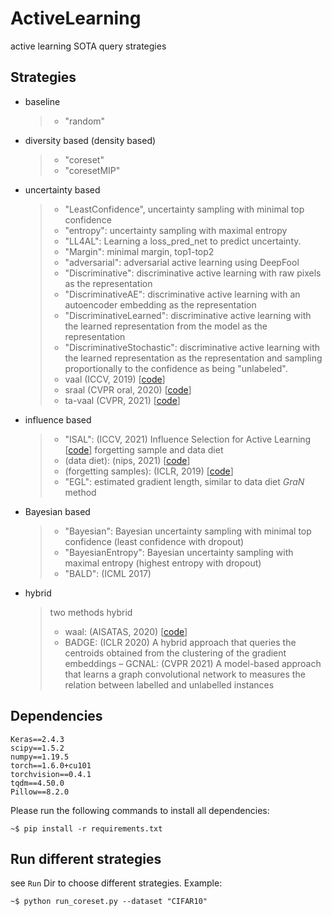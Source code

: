 # ActiveLearning
active learning SOTA query strategies
## Strategies
- baseline
  > - "random"
- diversity based (density based)
  > - "coreset"
  > - "coresetMIP"
- uncertainty based
  > - "LeastConfidence", uncertainty sampling with minimal top confidence
  > - "entropy": uncertainty sampling with maximal entropy
  > - "LL4AL": Learning a loss_pred_net to predict uncertainty.
  > - "Margin": minimal margin, top1-top2
  > - "adversarial": adversarial active learning using DeepFool
  > - "Discriminative": discriminative active learning with raw pixels as the representation
  > - "DiscriminativeAE": discriminative active learning with an autoencoder embedding as the representation
  > - "DiscriminativeLearned": discriminative active learning with the learned representation from the model as the representation
  > - "DiscriminativeStochastic": discriminative active learning with the learned representation as the representation and sampling proportionally to the confidence as being "unlabeled".
  > - vaal (ICCV, 2019) [[code](https://github.com/sinhasam/vaal)]
  > - sraal (CVPR oral, 2020) [[code](https://github.com/Beichen1996/SRAAL)]
  > - ta-vaal (CVPR, 2021) [[code](https://github.com/cubeyoung/TA-VAAL)]
- influence based
  > - "ISAL": (ICCV, 2021) Influence Selection for Active Learning [[code](https://github.com/dragonlzm/ISAL)]
  > forgetting sample and data diet
  > - (data diet): (nips, 2021) [[code](https://github.com/mansheej/data_diet)]
  > - (forgetting samples): (ICLR, 2019) [[code](https://github.com/mtoneva/example_forgetting)]
  > - "EGL": estimated gradient length, similar to data diet *GraN* method
- Bayesian based
  > - "Bayesian": Bayesian uncertainty sampling with minimal top confidence (least confidence with dropout)
  > - "BayesianEntropy": Bayesian uncertainty sampling with maximal entropy (highest entropy with dropout)
  > - "BALD": (ICML 2017)

- hybrid
  > two methods hybrid
  > - waal: (AISATAS, 2020) [[code](https://github.com/cjshui/WAAL)]
  > - BADGE: (ICLR 2020) A hybrid approach that queries the centroids obtained from the clustering of the gradient embeddings
  > – GCNAL: (CVPR 2021) A model-based approach that learns a graph convolutional network to measures the relation between labelled and unlabelled instances


## Dependencies
```
Keras==2.4.3
scipy==1.5.2
numpy==1.19.5
torch==1.6.0+cu101
torchvision==0.4.1
tqdm==4.50.0
Pillow==8.2.0
```
Please run the following commands to install all dependencies:
```console
~$ pip install -r requirements.txt
```
## Run different strategies
see ```Run``` Dir to choose different strategies. 
Example:
```console
~$ python run_coreset.py --dataset "CIFAR10"
```
